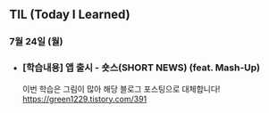 ## TIL (Today I Learned)

### 7월 24일 (월)    

- ### [학습내용] 앱 출시 - 숏스(SHORT NEWS) (feat. Mash-Up)
      
    이번 학습은 그림이 많아 해당 블로그 포스팅으로 대체합니다!   
    https://green1229.tistory.com/391   

    